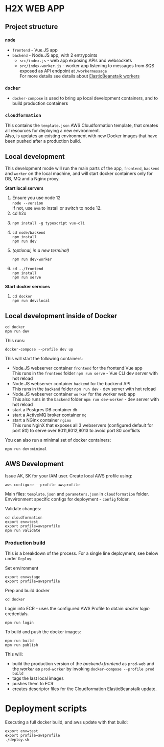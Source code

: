 # H2X WEB APP

## Project structure

### `node`
* `frontend` - Vue.JS app
* `backend` - Node.JS app, with 2 entrypoints
    * `src/index.js` - web app exposing APIs and websockets
    * `src/index-worker.js` - worker app listening to messages from SQS exposed as API endpoint at `/workermessage`  
    For more details see details about [ElasticBeanstalk workers](https://docs.aws.amazon.com/elasticbeanstalk/latest/dg/using-features-managing-env-tiers.html)

### `docker`
* `docker-compose` is used to bring up local development containers, and to build production containers

### `cloudformation`
This contains the `template.json` AWS Cloudformation template, that creates all resources for deploying a new environment.  
Also, is updates an existing environment with new Docker images that have been pushed after a production build.

## Local development

This development mode will run the main parts of the app, `frontend`, `backend` and `worker` on the local machine, and will start docker containers only for DB, MQ and a Nginx proxy.

**Start local servers**
1. Ensure you use node 12  
   ```node --version```  
   If not, use `nvm` to install or switch to node 12.
2. cd h2x
3. ```
   npm install -g typescript vue-cli
   ```
4. ```
   cd node/backend
   npm install
   npm run dev
   ```
5. *(optional, in a new terminal)*
   ```
   npm run dev-worker
   ```
6. ```
   cd ../frontend
   npm install
   npm run serve
   ```
**Start docker services**
1. ```
   cd docker
   npm run dev:local
   ```

## Local development inside of Docker

```
cd docker
npm run dev
```
This runs:
```
docker-compose --profile dev up
```
This will start the following containers:
* Node.JS webserver container `frontend` for the frontend Vue app  
This runs in the `frontend` folder `npm run serve` - Vue CLI dev server with hot reload
* Node.JS webserver container `backend` for the backend API  
This runs in the `backend` folder `npm run dev` - dev server with hot reload
* Node.JS webserver container `worker` for the worker web app  
This also runs in the `backend` folder `npm run dev-worker` - dev server with hot reload
* start a Postgres DB container `db`
* start a ActiveMQ broker container `mq`
* start a NGinx container `nginx`  
This runs NginX that exposes all 3 webservers (configured default for port *80*) to serve over 8011,8012,8013 to avoid port 80 conflicts

You can also run a minimal set of docker containers:
```
npm run dev:minimal
```

## AWS Development

Issue AK, SK for your IAM user. Create local AWS profile using:
```
aws configure --profile awsprofile
```

Main files: `template.json` and `parameters.json` in `cloudformation` folder.
Envvironment specific configs for deployment - `config` folder.

Validate changes:
```
cd cloudformation
export env=test
export profile=awsprofile
npm run validate
```

### Production build

This is a breakdown of the process. For a single line deployment, see below under `Deploy`.

Set environment
```
export env=stage
export profile=awsprofile
```

Prep and build docker
```
cd docker
```

Login into ECR - uses the configured AWS Profile to obtain *docker login* credentials.
```
npm run login
```

To build and push the docker images:
```
npm run build
npm run publish
```
This will:
* build the production version of the *backend+frontend* as `prod-web` and the *worker* as `prod-worker` by invoking `docker-compose --profile prod build`
* tags the last local images
* pushes them to ECR
* creates descriptor files for the Cloudformation ElasticBeanstalk update.

# Deployment scripts
Executing a full docker build, and aws update with that build:

```
export env=test
export profile=awsprofile
./deploy.sh
```
